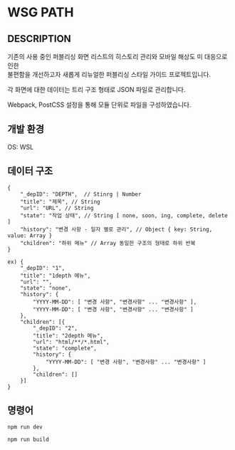 # WSG PATH

## DESCRIPTION

기존의 사용 중인 퍼블리싱 화면 리스트의 히스토리 관리와 모바일 해상도 미 대응으로 인한   
불편함을 개선하고자 새롭게 리뉴얼한 퍼블리싱 스타일 가이드 프로젝트입니다.

각 화면에 대한 데이터는 트리 구조 형태로 JSON 파일로 관리합니다.

Webpack, PostCSS 설정을 통해 모듈 단위로 파일을 구성하였습니다.

## 개발 환경      
OS: WSL

## 데이터 구조 
```
{
    "_depID": "DEPTH",  // Stinrg | Number
    "title": "제목", // String
    "url": "URL", // String
    "state": "작업 상태", // String [ none, soon, ing, complete, delete ]
    "history": "변경 사항 - 일자 별로 관리", // Object { key: String, value: Array }
    "children": "하위 메뉴" // Array 동일한 구조의 형태로 하위 반복
}

ex) {
    "_depID": "1",
    "title": "1depth 메뉴",
    "url": "",
    "state": "none",
    "history": {
        "YYYY-MM-DD": [ "변경 사항", "변경사항" ... "변경사항" ],
        "YYYY-MM-DD": [ "변경 사항", "변경사항" ... "변경사항" ]
    },
    "children": [{
        "_depID": "2",
        "title": "2depth 메뉴",
        "url": "html/**/*.html",
        "state": "complete",
        "history": {
            "YYYY-MM-DD": [ "변경 사항", "변경사항" ... "변경사항" ]
        },
        "children": []
    }]
}
```

## 명령어
```
npm run dev
```

```
npm run build
```

